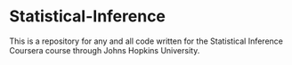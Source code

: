 # Statistical-Inference
This is a repository for any and all code written for the Statistical Inference Coursera course through Johns Hopkins University.

